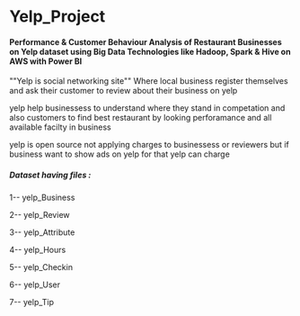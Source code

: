 # Yelp_Project
#### Performance & Customer Behaviour Analysis of Restaurant Businesses on Yelp dataset using Big Data Technologies like Hadoop, Spark & Hive on AWS with Power BI

""Yelp is social networking site""
Where local business register themselves and ask their customer to review about their business on yelp 

yelp help businessess to understand where they stand in competation
and also customers to find best restaurant by looking perforamance and all available facilty in business


yelp is open source not applying charges to businessess or reviewers 
but if business want to show ads on yelp for that yelp can charge 

##### Dataset having files :

1--  yelp_Business

2--  yelp_Review

3--  yelp_Attribute

4--  yelp_Hours

5--  yelp_Checkin

6--  yelp_User

7--  yelp_Tip
